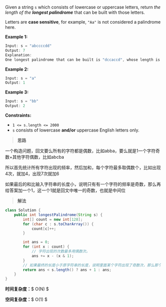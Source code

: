 Given a string `s` which consists of lowercase or uppercase letters, return *the length of the **longest palindrome*** that can be built with those letters.

Letters are **case sensitive**, for example, `"Aa"` is not considered a palindrome here.

 

**Example 1:**

```java
Input: s = "abccccdd"
Output: 7
Explanation:
One longest palindrome that can be built is "dccaccd", whose length is 7.
```

**Example 2:**

```java
Input: s = "a"
Output: 1
```

**Example 3:**

```java
Input: s = "bb"
Output: 2
```

 

**Constraints:**

- `1 <= s.length <= 2000`
- `s` consists of lowercase **and/or** uppercase English letters only.



> **思路**

一个构造问题，回文要么所有的字符都是偶数，比如abba，要么就是1一个字符奇数+其他字符偶数，比如abcba

所以首先统计所有字符出现的频率，然后加和，每个字符最多取偶数个，比如出现4次，就加4，出现7次就加6

如果最后的和比输入字符串的长度小，说明只有有一个字符的频率是奇数，那么再给答案加一个1，这一个1就是回文中唯一的奇数，也就是中间位



> **解法**

```java
class Solution {
    public int longestPalindrome(String s) {
        int[] count = new int[128];
        for (char c : s.toCharArray()) {
            count[c]++;
        }

        int ans = 0;
        for (int x : count) {
            // 字符出现的次数最多用偶数次。
            ans += x - (x & 1);
        }
        // 如果最终的长度小于原字符串的长度，说明里面某个字符出现了奇数次，那么那个字符可以放在回文串的中间，所以额外再加一。
        return ans < s.length() ? ans + 1 : ans;  
    }
}
```

**时间复杂度：**$ O(N) $

**空间复杂度：**$ O(1) $